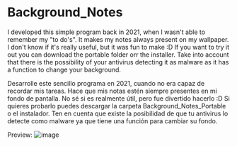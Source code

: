 # Background_Notes
I developed this simple program back in 2021, when I wasn't able to remember my "to do's". It makes my notes always present on my wallpaper.
I don't know if it's really useful, but it was fun to make :D
If you want to try it out you can download the portable folder orr the installer. Take into account that there is the possibility of your antivirus detecting it as malware
as it has a function to change your background.

Desarrolle este sencillo programa en 2021, cuando no era capaz de recordar mis tareas. Hace que mis notas estén siempre presentes en mi fondo de pantalla. 
No sé si es realmente útil, pero fue divertido hacerlo :D
Si quieres probarlo puedes descargar la carpeta Background_Notes_Portable o el instalador. Ten en cuenta que existe la posibilidad de que tu antivirus lo detecte como malware
ya que tiene una función para cambiar su fondo.

Preview:
![image](https://github.com/salvaKaraka/Background_Notes/assets/100873582/1a9a2e6d-d721-429d-84af-596a46fb6880)
